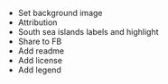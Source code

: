 * Set background image
* Attribution
* South sea islands labels and highlight
* Share to FB
* Add readme
* Add license
* Add legend